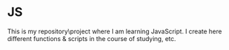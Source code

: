 # JS
This is my repository\project where I am learning JavaScript.
I create here different functions & scripts in the course of studying, etc.
